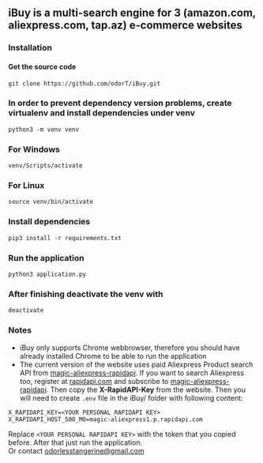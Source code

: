## **iBuy** is a multi-search engine for 3 (amazon.com, aliexpress.com, tap.az) e-commerce websites
### Installation

#### Get the source code
`git clone https://github.com/odorT/iBuy.git`

### In order to prevent dependency version problems, create virtualenv and install dependencies under venv
`python3 -m venv venv`  

### For Windows
`venv/Scripts/activate`  
### For Linux
`source venv/bin/activate`  

### Install dependencies
`pip3 install -r requirements.txt`  

### Run the application
`python3 application.py`  

### After finishing deactivate the venv with
`deactivate`

### Notes
* iBuy only supports Chrome webbrowser, therefore you should have already installed Chrome to be able to run the application
* The current version of the website uses paid Aliexpress Product search API from [magic-aliexpress-rapidapi](https://rapidapi.com/b2g.corporation/api/magic-aliexpress1).
If you want to search Aliexpress too, register at [rapidapi.com](https://rapidapi.com/marketplace) and subscribe to [magic-aliexpress-rapidapi](https://rapidapi.com/b2g.corporation/api/magic-aliexpress1).
Then copy the **X-RapidAPI-Key** from the website. Then you will need to create `.env` file in the iBuy/ folder with following content:  
```
X_RAPIDAPI_KEY=<YOUR PERSONAL RAPIDAPI KEY>
X_RAPIDAPI_HOST_500_MO=magic-aliexpress1.p.rapidapi.com
```  
Replace `<YOUR PERSONAL RAPIDAPI KEY>` with the token that you copied before. After that just run the application.  
Or contact [odorlesstangerine@gmail.com](https://mail.google.com/mail/u/0/#inbox?compose=DmwnWrRlQhgRCFlmTNcPXNfFqhVfGsBSXZsjqMFNhsNBqdjtwMcwfKtglvSQLBrDbpDVVcSTqjTL)
